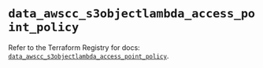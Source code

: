 # `data_awscc_s3objectlambda_access_point_policy`

Refer to the Terraform Registry for docs: [`data_awscc_s3objectlambda_access_point_policy`](https://registry.terraform.io/providers/hashicorp/awscc/0.70.0/docs/data-sources/s3objectlambda_access_point_policy).
